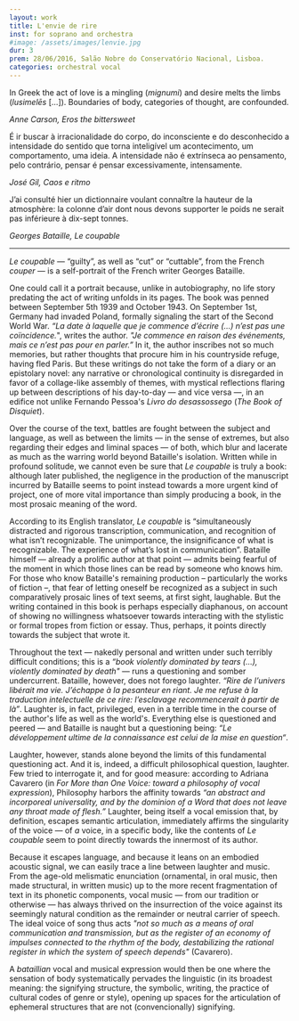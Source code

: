 ```yaml
---
layout: work
title: L'envie de rire
inst: for soprano and orchestra
#image: /assets/images/lenvie.jpg
dur: 3
prem: 28/06/2016, Salão Nobre do Conservatório Nacional, Lisboa.
categories: orchestral vocal
---
```

<epigraph><p>In Greek the act of love is a mingling (<i>mignumi</i>) and desire melts the limbs (<i>lusimelēs</i> [...]). Boundaries of body, categories of thought, are confounded.</p>
<cite>Anne Carson, <i>Eros the bittersweet</i></cite></epigraph>

<epigraph><p>É ir buscar à irracionalidade do corpo, do inconsciente e do desconhecido a intensidade do sentido que torna inteligível um acontecimento, um comportamento, uma ideia. A intensidade não é extrínseca ao pensamento, pelo contrário, pensar é pensar excessivamente, intensamente.</p>
<cite>José Gil, <i>Caos e ritmo</i></cite></epigraph>

<epigraph><p>J’ai consulté hier un dictionnaire voulant connaître la hauteur de la atmosphère: la colonne d’air dont nous devons supporter le poids ne serait pas inférieure à dix-sept tonnes.</p>
<cite>Georges Bataille, <i>Le coupable</i></cite></epigraph>

---

_Le coupable_ — “guilty”, as well as “cut” or “cuttable”, from the French _couper_ — is a self-portrait of the French writer Georges Bataille.

One could call it a portrait because, unlike in autobiography, no life story predating the act of writing unfolds in its pages. The book was penned between September 5th 1939 and October 1943. On September 1st, Germany had invaded Poland, formally signaling the start of the Second World War. _“La date à laquelle que je commence d’écrire (…) n’est pas une coïncidence._", writes the author. _"Je commence en raison des événements, mais ce n’est pas pour en parler.”_ In it, the author inscribes not so much memories, but rather thoughts that procure him in his countryside refuge, having fled Paris. But these writings do not take the form of a diary or an epistolary novel: any narrative or chronological continuity is disregarded in favor of a collage-like assembly of themes, with mystical reflections flaring up between descriptions of his day-to-day — and vice versa —, in an edifice not unlike Fernando Pessoa's _Livro do desassossego_ (_The Book of Disquiet_).

Over the course of the text, battles are fought between the subject and language, as well as between the limits — in the sense of extremes, but also regarding their edges and liminal spaces — of both, which blur and lacerate as much as the warring world beyond Bataille's isolation. Written while in profound solitude, we cannot even be sure that _Le coupable_ is truly a book: although later published, the negligence in the production of the manuscript incurred by Bataille seems to point instead towards a more urgent kind of project, one of more vital importance than simply producing a book, in the most prosaic meaning of the word.

According to its English translator, _Le coupable_ is “simultaneously distracted and rigorous transcription, communication, and recognition of what isn’t recognizable. The unimportance, the insignificance of what is recognizable. The experience of what’s lost in communication”. Bataille himself — already a prolific author at that point — admits being fearful of the moment in which those lines can be read by someone who knows him. For those who know Bataille's remaining production – particularly the works of fiction –, that fear of letting oneself be recognized as a subject in such comparatively prosaic lines of text seems, at first sight, laughable. But the writing contained in this book is perhaps especially diaphanous, on account of showing no willingness whatsoever towards interacting with the stylistic or formal tropes from fiction or essay. Thus, perhaps, it points directly towards the subject that wrote it.

Throughout the text — nakedly personal and written under such terribly difficult conditions; this is a _“book violently dominated by tears (…), violently dominated by death"_ — runs a questioning and somber undercurrent. Bataille, however, does not forego laughter. _“Rire de l’univers libérait ma vie. J’échappe à la pesanteur en riant. Je me refuse à la traduction intelectuelle de ce rire: l’esclavage recommencerait à partir de là”_. Laughter is, in fact, privileged, even in a terrible time in the course of the author's life as well as the world's. Everything else is questioned and peered — and Bataille is naught but a questioning being: _“Le développement ultime de la connaissance est celui de la mise en question“_.

Laughter, however, stands alone beyond the limits of this fundamental questioning act. And it is, indeed, a difficult philosophical question, laughter. Few tried to interrogate it, and for good measure: according to Adriana Cavarero (in _For More than One Voice: toward a philosophy of vocal expression_), Philosophy harbors the affinity towards _“an abstract and incorporeal universality, and by the dominion of a Word that does not leave any throat made of flesh.”_ Laughter, being itself a vocal emission that, by definition, escapes semantic articulation, immediately affirms the singularity of the voice — of _a_ voice, in a specific body, like the contents of _Le coupable_ seem to point directly towards the innermost of its author.

Because it escapes language, and because it leans on an embodied acoustic signal, we can easily trace a line between laughter and music. From the age-old melismatic enunciation (ornamental, in oral music, then made structural, in written music) up to the more recent fragmentation of text in its phonetic components, vocal music — from our tradition or otherwise — has always thrived on the insurrection of the voice against its seemingly natural condition as the remainder or neutral carrier of speech. The ideal voice of song thus acts _"not so much as a means of oral communication and transmission, but as the register of an economy of impulses connected to the rhythm of the body, destabilizing the rational register in which the system of speech depends"_ (Cavarero).

A _bataillian_ vocal and musical expression would then be one where the sensation of body systematically pervades the linguistic (in its broadest meaning: the signifying structure, the symbolic, writing, the practice of cultural codes of genre or style), opening up spaces for the articulation of ephemeral structures that are not (convencionally) signifying.
